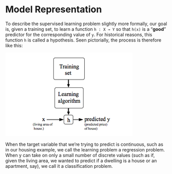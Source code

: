 # Model Representation

To describe the supervised learning problem slightly more formally, our goal is, given a training set, to learn a function `h : X → Y` so that `h(x)` is a “**good**” predictor for the corresponding value of `y`. For historical reasons, this function `h` is called a hypothesis. Seen pictorially, the process is therefore like this:


![Model representation](./img/model_rep.png)

When the target variable that we’re trying to predict is continuous, such as in our housing example, we call the learning problem a regression problem. When y can take on only a small number of discrete values (such as if, given the living area, we wanted to predict if a dwelling is a house or an apartment, say), we call it a classification problem.